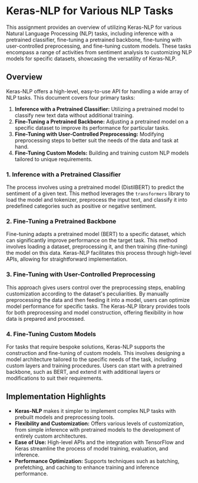 # Keras-NLP for Various NLP Tasks

This assignment provides an overview of utilizing Keras-NLP for various Natural Language Processing (NLP) tasks, including inference with a pretrained classifier, fine-tuning a pretrained backbone, fine-tuning with user-controlled preprocessing, and fine-tuning custom models. These tasks encompass a range of activities from sentiment analysis to customizing NLP models for specific datasets, showcasing the versatility of Keras-NLP.

## Overview

Keras-NLP offers a high-level, easy-to-use API for handling a wide array of NLP tasks. This document covers four primary tasks:

1. **Inference with a Pretrained Classifier:** Utilizing a pretrained model to classify new text data without additional training.
2. **Fine-Tuning a Pretrained Backbone:** Adjusting a pretrained model on a specific dataset to improve its performance for particular tasks.
3. **Fine-Tuning with User-Controlled Preprocessing:** Modifying preprocessing steps to better suit the needs of the data and task at hand.
4. **Fine-Tuning Custom Models:** Building and training custom NLP models tailored to unique requirements.

### 1. Inference with a Pretrained Classifier

The process involves using a pretrained model (DistilBERT) to predict the sentiment of a given text. This method leverages the `transformers` library to load the model and tokenizer, preprocess the input text, and classify it into predefined categories such as positive or negative sentiment.

### 2. Fine-Tuning a Pretrained Backbone

Fine-tuning adapts a pretrained model (BERT) to a specific dataset, which can significantly improve performance on the target task. This method involves loading a dataset, preprocessing it, and then training (fine-tuning) the model on this data. Keras-NLP facilitates this process through high-level APIs, allowing for straightforward implementation.

### 3. Fine-Tuning with User-Controlled Preprocessing

This approach gives users control over the preprocessing steps, enabling customization according to the dataset's peculiarities. By manually preprocessing the data and then feeding it into a model, users can optimize model performance for specific tasks. The Keras-NLP library provides tools for both preprocessing and model construction, offering flexibility in how data is prepared and processed.

### 4. Fine-Tuning Custom Models

For tasks that require bespoke solutions, Keras-NLP supports the construction and fine-tuning of custom models. This involves designing a model architecture tailored to the specific needs of the task, including custom layers and training procedures. Users can start with a pretrained backbone, such as BERT, and extend it with additional layers or modifications to suit their requirements.

## Implementation Highlights

- **Keras-NLP** makes it simpler to implement complex NLP tasks with prebuilt models and preprocessing tools.
- **Flexibility and Customization:** Offers various levels of customization, from simple inference with pretrained models to the development of entirely custom architectures.
- **Ease of Use:** High-level APIs and the integration with TensorFlow and Keras streamline the process of model training, evaluation, and inference.
- **Performance Optimization:** Supports techniques such as batching, prefetching, and caching to enhance training and inference performance.
